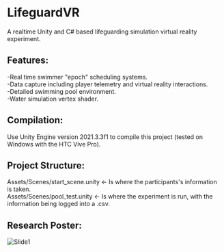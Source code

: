 # LifeguardVR
A realtime Unity and C# based lifeguarding simulation virtual reality experiment.

## Features:
-Real time swimmer "epoch" scheduling systems.\
-Data capture including player telemetry and virtual reality interactions.\
-Detailed swimming pool environment.\
-Water simulation vertex shader.

## Compilation:
Use Unity Engine version 2021.3.3f1 to compile this project (tested on Windows with the HTC Vive Pro).

## Project Structure:
Assets/Scenes/start_scene.unity <- Is where the participants's information is taken.\
Assets/Scenes/pool_test.unity <- Is where the experiment is run, with the information being logged into a .csv.

## Research Poster:
![Slide1](https://github.com/user-attachments/assets/0c93ca7e-e43b-40f2-9a35-d2da9042291f)
